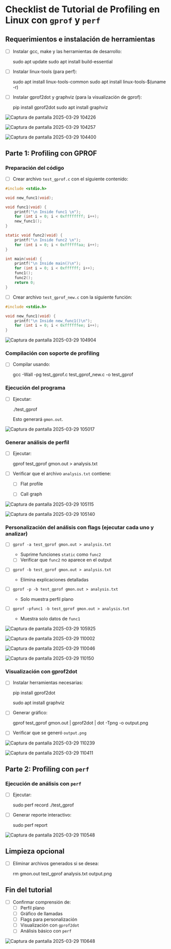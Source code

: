 # Checklist de Tutorial de Profiling en Linux con `gprof` y `perf`

## Requerimientos e instalación de herramientas
- [ ] Instalar gcc, make y las herramientas de desarrollo:

    sudo apt update
    sudo apt install build-essential

- [ ] Instalar linux-tools (para perf):

    sudo apt install linux-tools-common
    sudo apt install linux-tools-$(uname -r)

- [ ] Instalar gprof2dot y graphviz (para la visualización de gprof):

    pip install gprof2dot
    sudo apt install graphviz

![Captura de pantalla 2025-03-29 104226](https://github.com/user-attachments/assets/25d792cc-923d-47cd-86b5-754e8826b6b2)

![Captura de pantalla 2025-03-29 104257](https://github.com/user-attachments/assets/a3012b4a-c9f1-490f-8d0d-51ae04b86462)

![Captura de pantalla 2025-03-29 104400](https://github.com/user-attachments/assets/fe28285f-50d4-4eff-b010-d82a01080cc1)

## Parte 1: Profiling con GPROF

### Preparación del código
- [ ] Crear archivo `test_gprof.c` con el siguiente contenido:

```c
#include <stdio.h>

void new_func1(void);

void func1(void) {
    printf("\n Inside func1 \n");
    for (int i = 0; i < 0xffffffff; i++);
    new_func1();
}

static void func2(void) {
    printf("\n Inside func2 \n");
    for (int i = 0; i < 0xffffffaa; i++);
}

int main(void) {
    printf("\n Inside main()\n");
    for (int i = 0; i < 0xffffff; i++);
    func1();
    func2();
    return 0;
}
```

- [ ] Crear archivo `test_gprof_new.c` con la siguiente función:

```c
#include <stdio.h>

void new_func1(void) {
    printf("\n Inside new_func1()\n");
    for (int i = 0; i < 0xffffffee; i++);
}
```
![Captura de pantalla 2025-03-29 104904](https://github.com/user-attachments/assets/d1be9d4b-8cd6-46b3-b289-0152d4d5fe73)

### Compilación con soporte de profiling
- [ ] Compilar usando:

    gcc -Wall -pg test_gprof.c test_gprof_new.c -o test_gprof

### Ejecución del programa
- [ ] Ejecutar:

    ./test_gprof

  Esto generará `gmon.out`.

![Captura de pantalla 2025-03-29 105017](https://github.com/user-attachments/assets/63953e0e-bd1d-4072-adc7-e9e8213ebc7b)

### Generar análisis de perfil
- [ ] Ejecutar:

    gprof test_gprof gmon.out > analysis.txt

- [ ] Verificar que el archivo `analysis.txt` contiene:
  - [ ] Flat profile
  - [ ] Call graph


![Captura de pantalla 2025-03-29 105115](https://github.com/user-attachments/assets/96752b56-aee5-487d-bae8-f31044b11298)

![Captura de pantalla 2025-03-29 105140](https://github.com/user-attachments/assets/f872b744-7eb1-40d0-83f4-ff3e0603b994)

### Personalización del análisis con flags (ejecutar cada uno y analizar)
- [ ] `gprof -a test_gprof gmon.out > analysis.txt`  
  - Suprime funciones `static` como `func2`
  - [ ] Verificar que `func2` no aparece en el output

- [ ] `gprof -b test_gprof gmon.out > analysis.txt`  
  - Elimina explicaciones detalladas

- [ ] `gprof -p -b test_gprof gmon.out > analysis.txt`  
  - Solo muestra perfil plano

- [ ] `gprof -pfunc1 -b test_gprof gmon.out > analysis.txt`  
  - Muestra solo datos de `func1`

![Captura de pantalla 2025-03-29 105925](https://github.com/user-attachments/assets/711e0f3c-b7d4-4d1d-96e6-fb1d09d140ee)

![Captura de pantalla 2025-03-29 110002](https://github.com/user-attachments/assets/ff8c1f6c-7523-46c9-b040-8cdc08ab4ee8)

![Captura de pantalla 2025-03-29 110046](https://github.com/user-attachments/assets/2a958f69-2243-4edc-9ce0-7e860e4e7dcb)

![Captura de pantalla 2025-03-29 110150](https://github.com/user-attachments/assets/748b5ef4-a3dc-4d00-8438-5b90784525a9)

### Visualización con gprof2dot
- [ ] Instalar herramientas necesarias:

    pip install gprof2dot

    sudo apt install graphviz

- [ ] Generar gráfico:

    gprof test_gprof gmon.out | gprof2dot | dot -Tpng -o output.png

- [ ] Verificar que se generó `output.png`

![Captura de pantalla 2025-03-29 110239](https://github.com/user-attachments/assets/1b6a816f-ac19-473e-ab40-175d667389d7)

![Captura de pantalla 2025-03-29 110411](https://github.com/user-attachments/assets/46b7500f-2e39-4175-af24-975556afb293)

## Parte 2: Profiling con `perf`


### Ejecución de análisis con `perf`
- [ ] Ejecutar:

    sudo perf record ./test_gprof

- [ ] Generar reporte interactivo:

    sudo perf report

![Captura de pantalla 2025-03-29 110548](https://github.com/user-attachments/assets/fb36f01b-c1c3-4f19-8244-d45cfa515e0f)

## Limpieza opcional
- [ ] Eliminar archivos generados si se desea:

    rm gmon.out test_gprof analysis.txt output.png

## Fin del tutorial
- [ ] Confirmar comprensión de:
  - [ ] Perfil plano
  - [ ] Gráfico de llamadas
  - [ ] Flags para personalización
  - [ ] Visualización con `gprof2dot`
  - [ ] Análisis básico con `perf`

![Captura de pantalla 2025-03-29 110648](https://github.com/user-attachments/assets/8c9bd661-1b9e-46b1-9a6a-becc776039ca)


